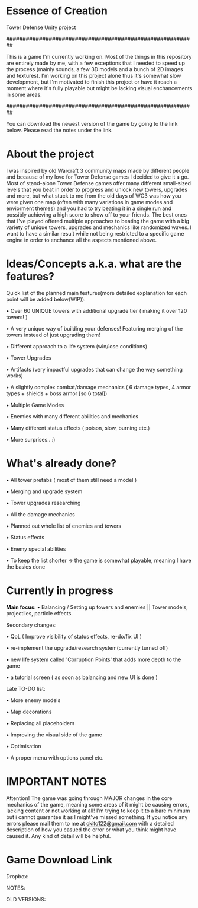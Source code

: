 # Essence of Creation
Tower Defense Unity project

##########################################################

This is a game I'm currently working on. Most of the things in this repository are entirely made by me, with a few exceptions that I needed to speed up the process (mainly sounds, a few 3D models and a bunch of 2D images and textures). I'm working on this project alone thus it's somewhat slow development, but I'm motivated to finish this project or have it reach a moment where it's fully playable but might be lacking visual enchancements in some areas.

##########################################################

You can download the newest version of the game by going to the link below. Please read the notes under the link.

# About the project
I was inspired by old Warcraft 3 community maps made by different people and because of my love for Tower Defense games I decided to give it a go. Most of stand-alone Tower Defense games offer many different small-sized levels that you beat in order to progress and unlock new towers, upgrades and more, but what stuck to me from the old days of WC3 was how you were given one map (often with many variations in game modes and enviorment themes) and you had to try beating it in a single run and possibly achieving a high score to show off to your friends. The best ones that I've played offered multiple approaches to beating the game with a big variety of unique towers, upgrades and mechanics like randomized waves. I want to have a similar result while not being restricted to a specific game engine in order to enchance all the aspects mentioned above.

# Ideas/Concepts a.k.a. what are the features?

Quick list of the planned main features(more detailed explanation for each point will be added below(WIP)):

  • Over 60 UNIQUE towers with additional upgrade tier ( making it over 120 towers! )
  
  • A very unique way of building your defenses! Featuring merging of the towers instead of just upgrading them!
  
  • Different approach to a life system (win/lose conditions)
  
  • Tower Upgrades
  
  • Artifacts (very impactful upgrades that can change the way something works)
  
  • A slightly complex combat/damage mechanics ( 6 damage types, 4 armor types + shields + boss armor [so 6 total])
  
  • Multiple Game Modes
  
  • Enemies with many different abilities and mechanics
  
  • Many different status effects ( poison, slow, burning etc.)
  
  • More surprises.. :)
  

# What's already done?

  • All tower prefabs ( most of them still need a model )
  
  • Merging and upgrade system
  
  • Tower upgrades researching
  
  • All the damage mechanics
  
  • Planned out whole list of enemies and towers
  
  • Status effects
  
  • Enemy special abilities
  
  • To keep the list shorter -> the game is somewhat playable, meaning I have the basics done
  


# Currently in progress
 <b> Main focus: </b>
 • Balancing / Setting up towers and enemies || Tower models, projectiles, particle effects.

Secondary changes: 

  • QoL ( Improve visibility of status effects, re-do/fix UI ) 

  • re-implement the upgrade/research system(currently turned off) 

  • new life system called 'Corruption Points' that adds more depth to the game 
  
  • a tutorial screen ( as soon as balancing and new UI is done )

Late TO-DO list:

  • More enemy models
  
  • Map decorations
  
  • Replacing all placeholders
  
  • Improving the visual side of the game
  
  • Optimisation
  
  • A proper menu with options panel etc.
  

# IMPORTANT NOTES
Attention! The game was going through MAJOR changes in the core mechanics of the game, meaning some areas of it might be causing errors, lacking content or not working at all! I'm trying to keep it to a bare minimum but i cannot guarantee it as I might've missed something. If you notice any errors please mail them to me at okito122@gmail.com with a detailed description of how you casued the error or what you think might have caused it. Any kind of detail will be helpful.

# Game Download Link
Dropbox:

NOTES:



OLD VERSIONS:

